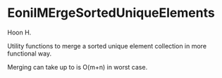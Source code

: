 EonilMErgeSortedUniqueElements
==============================
Hoon H.

Utility functions to merge a sorted unique element collection in more functional way.

Merging can take up to is O(m+n) in worst case.
